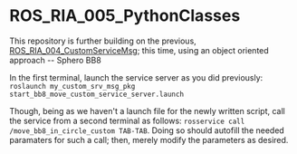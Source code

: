 # ROS_RIA_005_PythonClasses
This repository is further building on the previous, [ROS_RIA_004_CustomServiceMsg](https://github.com/FadedIllusions/ROS_RIA_004_CustomServiceMsg); this time, using an object oriented approach -- Sphero BB8

In the first terminal, launch the service server as you did previously:
```roslaunch my_custom_srv_msg_pkg start_bb8_move_custom_service_server.launch```

Though, being as we haven't a launch file for the newly written script, call the service from a second terminal as follows: ```rosservice call /move_bb8_in_circle_custom TAB-TAB```. Doing so should autofill the needed paramaters for such a call; then, merely modify the parameters as desired.
